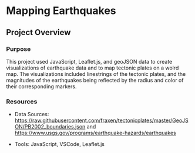 # Mapping Earthquakes


## Project Overview

### Purpose
This project used JavaScript, Leaflet.js, and geoJSON data to create visualizations of earthquake data and to map tectonic plates on a wolrd map. The visualizations included linestrings of the tectonic plates, and the magnitudes of the earthquakes being reflected by the radius and color of their corresponding markers.

### Resources
- Data Sources:               https://raw.githubusercontent.com/fraxen/tectonicplates/master/GeoJSON/PB2002_boundaries.json and https://www.usgs.gov/programs/earthquake-hazards/earthquakes 

- Tools: JavaScript, VSCode, Leaflet.js
